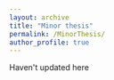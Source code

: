 ```yaml
---
layout: archive
title: "Minor thesis"
permalink: /MinorThesis/
author_profile: true
---
```


Haven't updated here